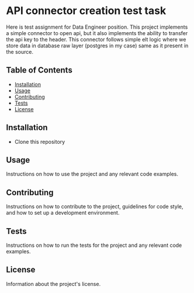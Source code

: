 # API connector creation test task

Here is test assignment for Data Engineer position. This project implements a simple connector to open api, but it also implements the ability to transfer the api key to the header. This connector follows simple elt logic where we store data in database raw layer (postgres in my case) same as it present in the source. 

## Table of Contents

- [Installation](#installation)
- [Usage](#usage)
- [Contributing](#contributing)
- [Tests](#tests)
- [License](#license)

## Installation

* Clone this repository 

## Usage

Instructions on how to use the project and any relevant code examples.

## Contributing

Instructions on how to contribute to the project, guidelines for code style, and how to set up a development environment.

## Tests

Instructions on how to run the tests for the project and any relevant code examples.

## License

Information about the project's license.